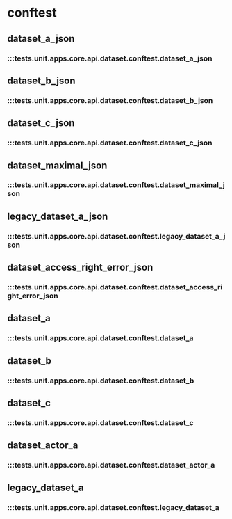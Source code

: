 # conftest

## dataset_a_json

### :::tests.unit.apps.core.api.dataset.conftest.dataset_a_json

## dataset_b_json

### :::tests.unit.apps.core.api.dataset.conftest.dataset_b_json

## dataset_c_json

### :::tests.unit.apps.core.api.dataset.conftest.dataset_c_json

## dataset_maximal_json

### :::tests.unit.apps.core.api.dataset.conftest.dataset_maximal_json

## legacy_dataset_a_json

### :::tests.unit.apps.core.api.dataset.conftest.legacy_dataset_a_json

## dataset_access_right_error_json

### :::tests.unit.apps.core.api.dataset.conftest.dataset_access_right_error_json

## dataset_a

### :::tests.unit.apps.core.api.dataset.conftest.dataset_a

## dataset_b

### :::tests.unit.apps.core.api.dataset.conftest.dataset_b

## dataset_c

### :::tests.unit.apps.core.api.dataset.conftest.dataset_c

## dataset_actor_a

### :::tests.unit.apps.core.api.dataset.conftest.dataset_actor_a

## legacy_dataset_a

### :::tests.unit.apps.core.api.dataset.conftest.legacy_dataset_a

